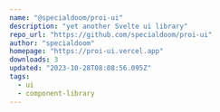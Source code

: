 ```yaml
---
name: "@specialdoom/proi-ui"
description: "yet another Svelte ui library"
repo_url: "https://github.com/specialdoom/proi-ui"
author: "specialdoom"
homepage: "https://proi-ui.vercel.app"
downloads: 3
updated: "2023-10-28T08:08:56.095Z"
tags: 
  - ui
  - component-library
---
```

